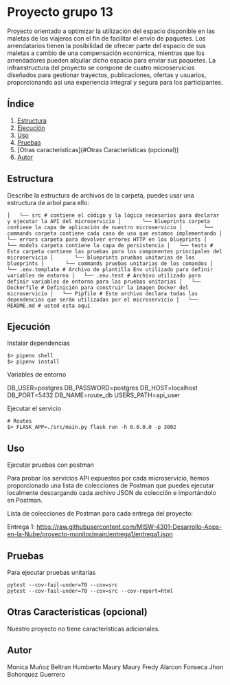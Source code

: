 # Proyecto grupo 13

Proyecto orientado a optimizar la utilización del espacio disponible en las maletas de los viajeros con el fin de facilitar el envío de paquetes. Los arrendatarios tienen la posibilidad de ofrecer parte del espacio de sus maletas a cambio de una compensación económica, mientras que los arrendadores pueden alquilar dicho espacio para enviar sus paquetes. La infraestructura del proyecto se compone de cuatro microservicios diseñados para gestionar trayectos, publicaciones, ofertas y usuarios, proporcionando así una experiencia integral y segura para los participantes.

## Índice

1. [Estructura](#estructura)
2. [Ejecución](#ejecución)
3. [Uso](#uso)
4. [Pruebas](#pruebas)
5. [Otras caracteristicas](#Otras Características (opcional))
6. [Autor](#autor)

## Estructura

Describe la estructura de archivos de la carpeta, puedes usar una estructura de arbol para ello:

``
│   └── src # contiene el código y la lógica necesarios para declarar y ejecutar la API del microservicio
│   	└── blueprints carpeta contiene la capa de aplicación de nuestro microservicio
│   	└── commands carpeta contiene cada caso de uso que estamos implementando
│   	└── errors carpeta para devolver errores HTTP en los blueprints
│   	└── models carpeta contiene la capa de persistencia
│   └── tests # Esta carpeta contiene las pruebas para los componentes principales del microservicio
│   	└── blueprints pruebas unitarias de los blueprints
│   	└── commands pruebas unitarias de los comandos
│   └── .env.template # Archivo de plantilla Env utilizado para definir variables de entorno
│   └── .env.test # Archivo utilizado para definir variables de entorno para las pruebas unitarias
│   └── Dockerfile # Definición para construir la imagen Docker del microservicio
│   └── Pipfile # Este archivo declara todas las dependencias que serán utilizadas por el microservicio
│   └── README.md # usted esta aquí
``

## Ejecución

Instalar dependencias
```
$> pipenv shell
$> pipenv install
```

Variables de entorno

DB_USER=postgres
DB_PASSWORD=postgres
DB_HOST=localhost
DB_PORT=5432
DB_NAME=route_db
USERS_PATH=api_user

Ejecutar el servicio

```
# Routes
$> FLASK_APP=./src/main.py flask run -h 0.0.0.0 -p 3002

```

## Uso

Ejecutar pruebas con postman

Para probar los servicios API expuestos por cada microservicio, hemos proporcionado una lista de colecciones de Postman que puedes ejecutar localmente descargando cada archivo JSON de colección e importándolo en Postman.

Lista de colecciones de Postman para cada entrega del proyecto:

Entrega 1: https://raw.githubusercontent.com/MISW-4301-Desarrollo-Apps-en-la-Nube/proyecto-monitor/main/entrega1/entrega1.json


## Pruebas

Para ejecutar pruebas unitarias
```
pytest --cov-fail-under=70 --cov=src
pytest --cov-fail-under=70 --cov=src --cov-report=html
```

## Otras Características (opcional)

Nuestro proyecto no tiene caracteristicas adicionales.

## Autor

Monica Muñoz Beltran
Humberto Maury Maury
Fredy Alarcon Fonseca
Jhon Bohorquez Guerrero